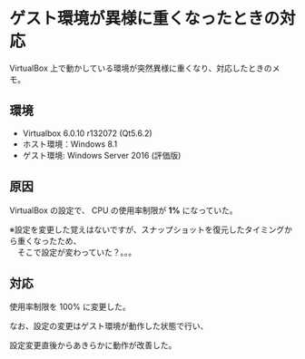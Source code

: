 # ゲスト環境が異様に重くなったときの対応

VirtualBox 上で動かしている環境が突然異様に重くなり、対応したときのメモ。

## 環境

* Virtualbox 6.0.10 r132072 (Qt5.6.2)
* ホスト環境：Windows 8.1
* ゲスト環境: Windows Server 2016 (評価版)

## 原因

VirtualBox の設定で、 CPU の使用率制限が **1%** になっていた。

※設定を変更した覚えはないですが、スナップショットを復元したタイミングから重くなったため、<br>
　そこで設定が変わっていた？。。。

## 対応

使用率制限を 100% に変更した。

なお、設定の変更はゲスト環境が動作した状態で行い、

設定変更直後からあきらかに動作が改善した。
